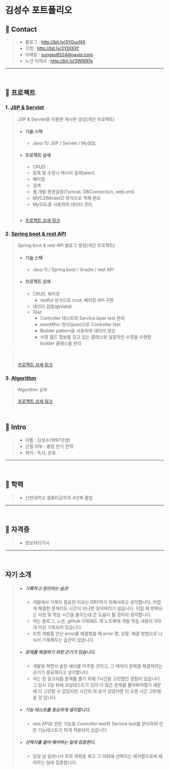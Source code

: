 # 김성수 포트폴리오

##  📌 Contact
> - 블로그 : http://bit.ly/3YGuvNX
> - 깃헙 : http://bit.ly/3YDIXXf
> - 이메일 : sungsu6524@naver.com
> - 노션 이력서 : http://bit.ly/3Wl997e

* * *

</br>

## 📌 프로젝트
### 1. [JSP & Servlet](http://bit.ly/3Gd1DWn)
> JSP & Servlet을 이용한 게시판 생성(개인 프로젝트)</br>
> - #### 기술 스택 
>   - Java 11/ JSP / Servlet / MySQL </br>
> - #### 프로젝트 상세
>   - CRUD
>   - 등록 및 수정시 메시지 출력(alert)
>   - 페이징
>   - 검색
>   - 웹 개발 환경설정(Tomcat, DBConnection, web.xml)
>   - MVC2(Model2) 방식으로 객체 분리
>   - MySQL을 사용하여 데이터 관리 </br></br>
>   
> - [프로젝트 상세 링크](http://bit.ly/3Gd1DWn)

### 2. [Spring boot & rest API](http://bit.ly/3v98SbC)
> Spring boot & rest API 블로그 생성(개인 프로젝트)</br>
> - #### 기술 스택
>   - Java 11 / Spring boot / Gradle / rest API </br>
> - #### 프로젝트 상세
>   - CRUD, 페이징
>     - restful 방식으로 crud, 페이징 API 구현
>   - 데이터 검증(@Valid)
>   - Test
>     - Controller 테스트와 Servlce layer test 분리
>     - mockMvc 방식(json)으로 Controller test
>     - Builder pattern을 사용하여 데이터 생성
>     - 수정 필드 정보를 갖고 있는 클래스와 실질적인 수정을 수행할 builder 클래스를 분리

> </br></br>
> [프로젝트 상세 링크](http://bit.ly/3v98SbC)

### 3. [Algorithm](http://bit.ly/3HRZEYV)
> Algorithm 공부 </br></br>
> [프로젝트 상세 링크](http://bit.ly/3HRZEYV)

</br>

## 📌  Intro

> - 이름 : 김성수(1997년생)
> - 군필 여부 : 병장 만기 전역
> - 취미 : 독서, 운동

* * *

</br>

##  📌 학력
> - 신한대학교 컴퓨터공학과 4년제 졸업

* * *

</br>

##  📌 자격증
> - 정보처리기사

* * *

</br>

## 자기 소개
> - ##### 기록하고 정리하는 습관
>   - 개발에서 기록이 중요한 이유는 DRY하기 위해서라고 생각합니다. 어렵게 해결한 문제라도 시간이 지나면 잊어버리기 쉽습니다. 이럴 때 반복되는 서칭 및 학습 시간을 줄이는데 큰 도움이 될 것이라 생각합니다.
>   - 저는 블로그, 노션, github 이외에도 제 노트북에 개발 학습 내용이 100개 이상 기록되어 있습니다.
>   - 또한 개발중 만난 error를 해결했을 때 error 명, 상황, 해결 방법으로 나눠서 기록해두는 습관이 있습니다.
> - ##### 문제를 해결하기 위한 끈기가 있습니다.
>   - 개발을 하면서 숱한 에러를 마주할 것이고, 그 때마다 문제를 해결하려는 끈기가 중요하다고 생각합니다.
>   - 저는 한 알고리즘 문제를 풀기 위해 7시간을 고민했던 경험이 있습니다. 그 당시 2일 뒤에 코딩테스트가 있어 더 많은 문제를 풀어봐야했기 때문에 더 고민할 수 없었지만 시간의 여	유가 있었다면 더 오랜 시간 고민했을 것 입니다.
> - ##### 기능 테스트를 중요하게 생각합니다.
>   - rest API로 만든 기능을 Controller test와 Service test를 분리하여 만든 기능테스트가 15개 적용되어 있습니다
> - ##### 선택지를 줄여 해야하는 일에 집중한다.
>   - 당일 날 일어나서 하루 계획을 짜고 그 이외에 선택지는 제거함으로써 해야하는 일에 집중합니다.

